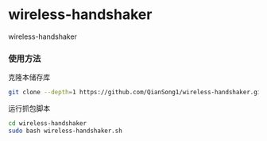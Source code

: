 # wireless-handshaker
wireless-handshaker



### 使用方法

克隆本储存库

```bash
git clone --depth=1 https://github.com/QianSong1/wireless-handshaker.git
```



运行抓包脚本

```bash
cd wireless-handshaker
sudo bash wireless-handshaker.sh
```

